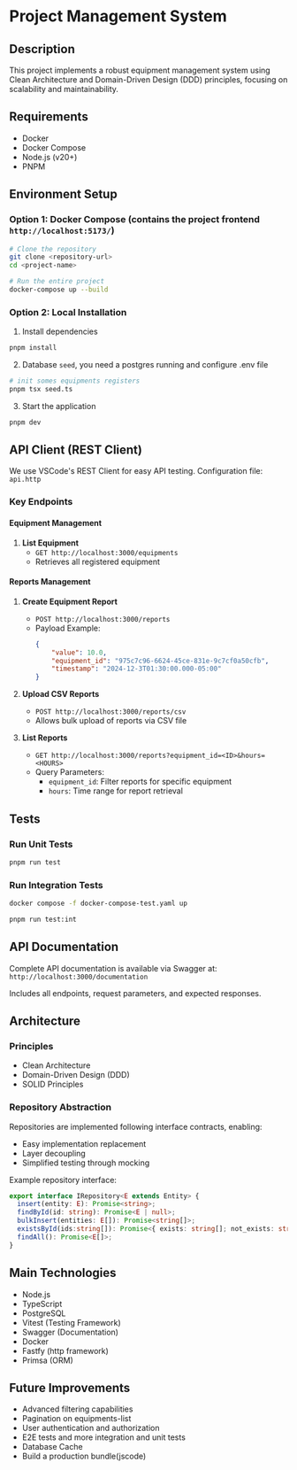 # Project Management System

## Description
This project implements a robust equipment management system using Clean Architecture and Domain-Driven Design (DDD) principles, focusing on scalability and maintainability.

## Requirements
- Docker
- Docker Compose
- Node.js (v20+)
- PNPM

## Environment Setup

### Option 1: Docker Compose (contains the project frontend `http://localhost:5173/`)
```bash
# Clone the repository
git clone <repository-url>
cd <project-name>

# Run the entire project
docker-compose up --build
```


### Option 2: Local Installation

1. Install dependencies
```bash
pnpm install
```

2. Database `seed`, you need a postgres running and configure .env file
```bash
# init somes equipments registers
pnpm tsx seed.ts
```

3. Start the application
```bash
pnpm dev
```

## API Client (REST Client)

We use VSCode's REST Client for easy API testing. Configuration file: `api.http`

### Key Endpoints

#### Equipment Management
1. **List Equipment**
   - `GET http://localhost:3000/equipments`
   - Retrieves all registered equipment

#### Reports Management
1. **Create Equipment Report**
   - `POST http://localhost:3000/reports`
   - Payload Example:
     ```json
     {
         "value": 10.0,
         "equipment_id": "975c7c96-6624-45ce-831e-9c7cf0a50cfb",
         "timestamp": "2024-12-3T01:30:00.000-05:00"
     }
     ```

2. **Upload CSV Reports**
   - `POST http://localhost:3000/reports/csv`
   - Allows bulk upload of reports via CSV file

3. **List Reports**
   - `GET http://localhost:3000/reports?equipment_id=<ID>&hours=<HOURS>`
   - Query Parameters:
     - `equipment_id`: Filter reports for specific equipment
     - `hours`: Time range for report retrieval

## Tests

### Run Unit Tests
```bash
pnpm run test
```


### Run Integration Tests
```bash
docker compose -f docker-compose-test.yaml up
```
```bash
pnpm run test:int
```

## API Documentation

Complete API documentation is available via Swagger at:
`http://localhost:3000/documentation`

Includes all endpoints, request parameters, and expected responses.

## Architecture

### Principles
- Clean Architecture
- Domain-Driven Design (DDD)
- SOLID Principles

### Repository Abstraction
Repositories are implemented following interface contracts, enabling:
- Easy implementation replacement
- Layer decoupling
- Simplified testing through mocking

Example repository interface:
```typescript
export interface IRepository<E extends Entity> {
  insert(entity: E): Promise<string>;
  findById(id: string): Promise<E | null>;
  bulkInsert(entities: E[]): Promise<string[]>;
  existsById(ids:string[]): Promise<{ exists: string[]; not_exists: string[] }>
  findAll(): Promise<E[]>;
}
```

## Main Technologies
- Node.js
- TypeScript
- PostgreSQL
- Vitest (Testing Framework)
- Swagger (Documentation)
- Docker
- Fastfy (http framework)
- Primsa (ORM)

## Future Improvements
- Advanced filtering capabilities
- Pagination on equipments-list
- User authentication and authorization
- E2E tests and more integration and unit tests
- Database Cache
- Build a production bundle(jscode)